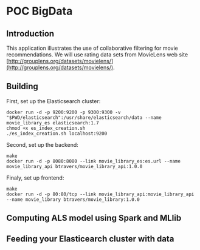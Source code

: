 # POC BigData

## Introduction

This application illustrates the use of collaborative filtering for movie recommendations. We will use rating data sets from MovieLens web site [http://grouplens.org/datasets/movielens/](http://grouplens.org/datasets/movielens/).

## Building

First, set up the Elasticsearch cluster:

	docker run -d -p 9200:9200 -p 9300:9300 -v "$PWD/elasticsearch":/usr/share/elasticsearch/data --name movie_library_es elasticsearch:1.7
	chmod +x es_index_creation.sh
	./es_index_creation.sh localhost:9200

Second, set up the backend:

	make
	docker run -d -p 8080:8080 --link movie_library_es:es.url --name movie_library_api btravers/movie_library_api:1.0.0

Finaly, set up frontend:

	make
	docker run -d -p 80:80/tcp --link movie_library_api:movie_library_api --name movie_library btravers/movie_library:1.0.0

## Computing ALS model using Spark and MLlib

## Feeding your Elasticearch cluster with data
	

